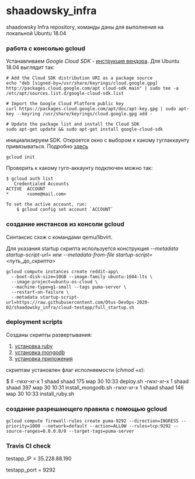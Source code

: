 # shaadowsky_infra
shaadowsky Infra repository, команды даны для выполнения на локальной Ubuntu 18.04

### работа с консолью gcloud

Устанавливаем _Google Cloud SDK_ - [инструкция вендора](https://cloud.google.com/sdk/install?hl=ru). Для Ubuntu 18.04 выглядит так:

```
# Add the Cloud SDK distribution URI as a package source
echo "deb [signed-by=/usr/share/keyrings/cloud.google.gpg] http://packages.cloud.google.com/apt cloud-sdk main" | sudo tee -a /etc/apt/sources.list.d/google-cloud-sdk.list

# Import the Google Cloud Platform public key
curl https://packages.cloud.google.com/apt/doc/apt-key.gpg | sudo apt-key --keyring /usr/share/keyrings/cloud.google.gpg add -

# Update the package list and install the Cloud SDK
sudo apt-get update && sudo apt-get install google-cloud-sdk
```

инициализируем SDK. Откроется окно с выбором к какому гуглаккаунту привязываться. Подробно [здесь](https://cloud.google.com/sdk/docs/quickstart-debian-ubuntu?hl=ru#initialize_the_sdk)

```
gcloud init
```

Проверить к какому гугл-аккаунту подключен можно так:

```
$ gcloud auth list
   Credentialed Accounts
ACTIVE  ACCOUNT
*       <some@mail.com>

To set the active account, run:
    $ gcloud config set account `ACCOUNT`
```

### создание инстансов из консоли gcloud

Синтаксис схож с командами qemu/libvirt.

Для указания startup скрипта используется конструкция _--metadata startup-script-url=<link>_ или _--metadata-from-file startup-script=<путь_до_скрипта>_

```
gcloud compute instances create reddit-app\
  --boot-disk-size=10GB --image-family ubuntu-1604-lts \
  --image-project=ubuntu-os-cloud \
  --machine-type=g1-small --tags puma-server \
  --restart-on-failure \
  --metadata startup-script-url=https://raw.githubusercontent.com/Otus-DevOps-2020-02/shaadowsky_infra/cloud-testapp/full_startup.sh
```

### deployment scripts

Созданы скрипты развертывания:

1. [установка ruby](install_ruby.sh)
2. [установка mongodb](install_mongodb.sh)
3. [установка приложения](deploy.sh)

скриптам установлен флаг исполняемости (_chmod +x_):

$ ll
-rwxr-xr-x 1 shaad shaad  175 мар 30 10:33 deploy.sh
-rwxr-xr-x 1 shaad shaad  397 мар 30 10:31 install_mongodb.sh
-rwxr-xr-x 1 shaad shaad  146 мар 30 10:33 install_ruby.sh

### создание разрешающего правила c помощью gcloud

```
gcloud compute firewall-rules create puma-9292 --direction=INGRESS --priority=1000 --network=default --action=ALLOW --rules=tcp:9292 --source-ranges=0.0.0.0/0 --target-tags=puma-server
```


### Travis CI check

testapp_IP = 35.228.88.190

testapp_port = 9292
